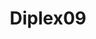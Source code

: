 ---
title: Diplex09
github: https://github.com/Diplex09
mode: dark
transition: 3s
archetype:
  - Little Bit of Everything
---